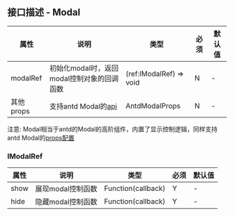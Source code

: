 ## 接口描述 - Modal
| 属性            | 说明           | 类型            | 必须 | 默认值 |
| --------------- | -------------- | --------------- | ---- | ------ |
| modalRef | 初始化modal时，返回modal控制对象的回调函数 | (ref:IModalRef) => void | N   | -      |
| 其他props | 支持antd Modal的[api](https://ant.design/components/modal-cn/#API)| AntdModalProps | N | - |

注意: Modal相当于antd的Modal的高阶组件，内置了显示控制逻辑，同样支持antd Modal的[props配置](https://ant.design/components/modal-cn/#API)

### IModalRef
| 属性            | 说明           | 类型            | 必须 | 默认值 |
| --------------- | -------------- | --------------- | ---- | ------ |
| show | 展现modal控制函数 | Function(callback) | Y   | -      |
| hide | 隐藏modal控制函数 | Function(callback) | Y   | -      |
